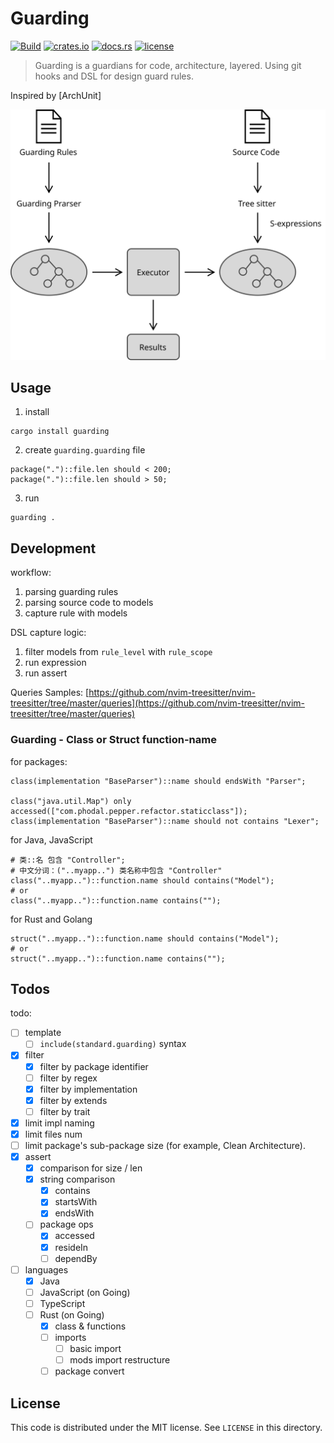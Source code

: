 # Guarding

[![Build](https://github.com/inherd/guarding/actions/workflows/build.yml/badge.svg)](https://github.com/inherd/guarding/actions/workflows/build.yml)
[![crates.io](https://img.shields.io/badge/crates.io-v0.2.1-orange.svg)](https://crates.io/crates/guarding)
[![docs.rs](https://docs.rs/guarding/badge.svg)](https://docs.rs/guarding/)
[![license](https://img.shields.io/crates/l/guarding)](https://github.com/inherd/guarding/blob/master/LICENSE)

> Guarding is a guardians for code, architecture, layered. Using git hooks and DSL for design guard rules.

Inspired by [ArchUnit]

![Guarding Process](docs/guarding-process.svg)

## Usage

1. install

```
cargo install guarding
```

2. create `guarding.guarding` file

```
package(".")::file.len should < 200;
package(".")::file.len should > 50;
```

3. run 

```
guarding .
```

## Development

workflow:

1. parsing guarding rules
2. parsing source code to models
3. capture rule with models

DSL capture logic:

1. filter models from `rule_level` with `rule_scope`
2. run expression
3. run assert

Queries Samples: [https://github.com/nvim-treesitter/nvim-treesitter/tree/master/queries](https://github.com/nvim-treesitter/nvim-treesitter/tree/master/queries)

### Guarding - Class or Struct function-name

for packages:

```
class(implementation "BaseParser")::name should endsWith "Parser";

class("java.util.Map") only accessed(["com.phodal.pepper.refactor.staticclass"]);
class(implementation "BaseParser")::name should not contains "Lexer";
```

for Java, JavaScript

```
# 类::名 包含 "Controller";
# 中文分词：("..myapp..") 类名称中包含 "Controller"
class("..myapp..")::function.name should contains("Model");
# or
class("..myapp..")::function.name contains("");
```

for Rust and Golang

```
struct("..myapp..")::function.name should contains("Model");
# or
struct("..myapp..")::function.name contains("");
```

## Todos


todo:

- [ ] template
  - [ ] `include(standard.guarding)` syntax 
- [x] filter
  - [x] filter by package identifier
  - [ ] filter by regex
  - [x] filter by implementation
  - [x] filter by extends
  - [ ] filter by trait
- [x] limit impl naming
- [x] limit files num
- [ ] limit package's sub-package size (for example, Clean Architecture).
- [x] assert
  - [x] comparison for size / len
  - [x] string comparison
    - [x] contains
    - [x] startsWith
    - [x] endsWith
  - [ ] package ops
    - [x] accessed
    - [x] resideIn
    - [ ] dependBy
- [ ] languages
  - [x] Java
  - [ ] JavaScript (on Going)
  - [ ] TypeScript
  - [ ] Rust (on Going)
    - [x] class & functions
    - [ ] imports
      - [ ] basic import
      - [ ] mods import restructure
    - [ ] package convert

License
---

This code is distributed under the MIT license. See `LICENSE` in this directory.

